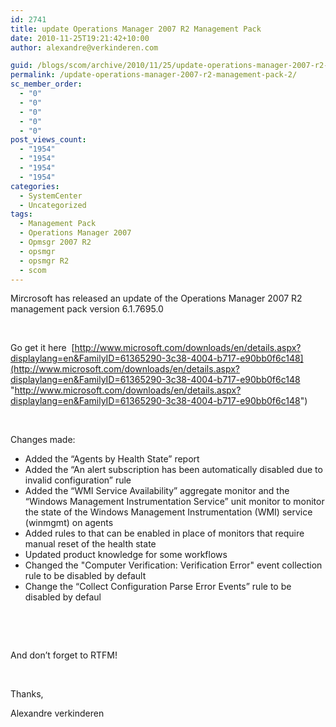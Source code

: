 ```yaml
---
id: 2741
title: update Operations Manager 2007 R2 Management Pack
date: 2010-11-25T19:21:42+10:00
author: alexandre@verkinderen.com

guid: /blogs/scom/archive/2010/11/25/update-operations-manager-2007-r2-management-pack.aspx
permalink: /update-operations-manager-2007-r2-management-pack-2/
sc_member_order:
  - "0"
  - "0"
  - "0"
  - "0"
  - "0"
post_views_count:
  - "1954"
  - "1954"
  - "1954"
  - "1954"
categories:
  - SystemCenter
  - Uncategorized
tags:
  - Management Pack
  - Operations Manager 2007
  - Opmsgr 2007 R2
  - opsmgr
  - opsmgr R2
  - scom
---
```

Mircrosoft has released an update of the Operations Manager 2007 R2 management pack version 6.1.7695.0

&#160;

Go get it here&#160; [http://www.microsoft.com/downloads/en/details.aspx?displaylang=en&FamilyID=61365290-3c38-4004-b717-e90bb0f6c148](http://www.microsoft.com/downloads/en/details.aspx?displaylang=en&FamilyID=61365290-3c38-4004-b717-e90bb0f6c148 "http://www.microsoft.com/downloads/en/details.aspx?displaylang=en&FamilyID=61365290-3c38-4004-b717-e90bb0f6c148")

&#160;

Changes made:

  * Added the “Agents by Health State” report 
  * Added the “An alert subscription has been automatically disabled due to invalid configuration” rule 
  * Added the “WMI Service Availability” aggregate monitor and the “Windows Management Instrumentation Service” unit monitor to monitor the state of the Windows Management Instrumentation (WMI) service (winmgmt) on agents
  * Added rules to that can be enabled in place of monitors that require manual reset of the health state
  * Updated product knowledge for some workflows
  * Changed the "Computer Verification: Verification Error" event collection rule to be disabled by default
  * Change the “Collect Configuration Parse Error Events” rule to be disabled by defaul

&#160;

&#160;

And don’t forget to RTFM!

&#160;

Thanks,

Alexandre verkinderen
